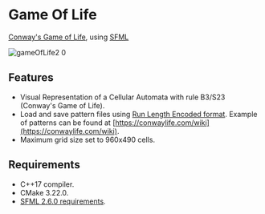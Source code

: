 # Game Of Life
[Conway's Game of Life](https://en.wikipedia.org/wiki/Conway%27s_Game_of_Life), using [SFML](https://www.sfml-dev.org/index.php)

![gameOfLife2 0](https://github.com/alejandrofsevilla/game-of-life/assets/110661590/b650f6af-1aa7-45b8-b20a-3e18f63c934b)

## Features
* Visual Representation of a Cellular Automata with rule B3/S23 (Conway's Game of Life).
* Load and save pattern files using [Run Length Encoded format](https://conwaylife.com/wiki/Run_Length_Encoded). Example of patterns can be found at [https://conwaylife.com/wiki](https://conwaylife.com/wiki).
* Maximum grid size set to 960x490 cells.
## Requirements
* C++17 compiler.
* CMake 3.22.0.
* [SFML 2.6.0 requirements](https://www.sfml-dev.org/tutorials/2.6/start-cmake.php#requirements).
